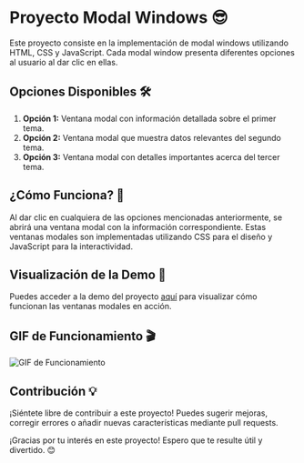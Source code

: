 # Proyecto Modal Windows 😎

Este proyecto consiste en la implementación de modal windows utilizando HTML, CSS y JavaScript. Cada modal window presenta diferentes opciones al usuario al dar clic en ellas.

## Opciones Disponibles 🛠️

1. **Opción 1:** Ventana modal con información detallada sobre el primer tema.
2. **Opción 2:** Ventana modal que muestra datos relevantes del segundo tema.
3. **Opción 3:** Ventana modal con detalles importantes acerca del tercer tema.

## ¿Cómo Funciona? 🤔

Al dar clic en cualquiera de las opciones mencionadas anteriormente, se abrirá una ventana modal con la información correspondiente. Estas ventanas modales son implementadas utilizando CSS para el diseño y JavaScript para la interactividad.

## Visualización de la Demo 🚀

Puedes acceder a la demo del proyecto [aquí](https://ventana-modal.vercel.app/) para visualizar cómo funcionan las ventanas modales en acción.

## GIF de Funcionamiento 🎬

![GIF de Funcionamiento](https://github.com/SchallmoserJuan/ventana-modal/assets/96781254/88525bce-d7a3-473d-a33d-f1e8da076c43)


## Contribución 💡

¡Siéntete libre de contribuir a este proyecto! Puedes sugerir mejoras, corregir errores o añadir nuevas características mediante pull requests.

¡Gracias por tu interés en este proyecto! Espero que te resulte útil y divertido. 😊
